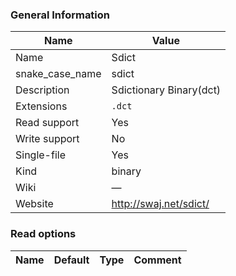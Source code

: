 
### General Information ###
Name | Value
---- | -------
Name | Sdict
snake_case_name | sdict
Description | Sdictionary Binary(dct)
Extensions | `.dct`
Read support | Yes
Write support | No
Single-file | Yes
Kind | binary
Wiki | ―
Website | http://swaj.net/sdict/


### Read options ###
Name | Default | Type | Comment
---- | ------- | ---- | -------

